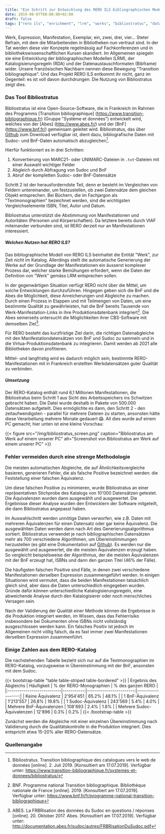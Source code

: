```yaml
---
title: "Ein Schritt zur Entwicklung des RERO ILS bibliographischen Modells: die Vernetzung der Daten"
date: 2019-08-07T08:00:00+02:00
draft: false
tags: ["rero ils", "enrichment", "lrm", "works", "bibliostratus", "data alignment"]
---
```


Werk, Expression, Manifestation, Exemplar, ein, zwei, drei, vier... Steter Refrain, mit dem die Mitarbeitenden in Bibliotheken nun vertraut sind. In der Tat werden diese vier Konzepte regelmässig auf Fachkonferenzen und in bibliothekswissenschaftlichen Kursen skandiert. Im Allgemeinen spiegeln sie eine Entwicklung der bibliographischen Modellen (LRM), der Katalogisierungsregeln (RDA) und der Datenaustauschformaten (Bibframe) wider. Unsere französischen Nachbarn nennen diese Bewegung "Transition bibliographique". Und das Projekt RERO ILS entkommt ihr nicht, ganz im Gegenteil: es ist voll davon durchdrungen. Die Nutzung von Bibliostratus zeigt dies.

<!--more-->

### Das Tool Bibliostratus

Bibliostratus ist eine Open-Source-Software, die in Frankreich im Rahmen des Programms [Transition bibliographique] (https://www.transition-bibliographique.fr) (Gruppe "Système et données") entwickelt wird, welches von der [Abes] (http://www.abes.fr/) und der [BnF] (https://www.bnf.fr/) gemeinsam geleitet wird. Bibliostratus, das über [Github](https://github.com/Transition-bibliographique/bibliostratus) zum Download verfügbar ist, dient dazu, bibliografische Daten mit Sudoc- und BnF-Daten automatisch abzugleichen[^1].

Hierfür funktioniert es in drei Schritten:

1. Konvertierung von MARC21- oder UNIMARC-Dateien in `.txt`-Dateien mit einer Auswahl wichtiger Felder
2. Abgleich durch Abfragung von Sudoc und BnF
3. Abruf der kompletten Sudoc- oder BnF-Datensätze

Schritt 2 ist der herausforderndste Teil, denn er besteht im Vergleichen von Feldern untereinander, um festzustellen, ob zwei Datensätze dem gleichen Objekt entsprechen. Bei Büchern, die im Fachjargon als "Textmonographien" bezeichnet werden, sind die wichtigsten Vergleichselemente ISBN, Titel, Autor und Datum.

Bibliostratus unterstützt die Abstimmung von Manifestationen und Autoritäten (Personen und Körperschaften). Da letztere bereits durch VIAF miteinander verbunden sind, ist RERO derzeit nur an Manifestationen interessiert.

##### Welchen Nutzen hat RERO ILS?

Das bibliographische Modell von RERO ILS beinhaltet die Entität "Werk", zur Zeit nicht im Katalog. Allerdings stellt die automatische Generierung der Werke auf der Grundlage der Manifestationen ein äusserst komplexer Prozess dar, welcher starke Bemühungen erfordert, wenn die Daten der Definition von "Werk" gemäss LRM entsprechen sollen.

In der gegenwärtigen Situation verfügt RERO nicht über die Mittel, um solche Entwicklungen durchzuführen. Hingegen geben sich die BnF und die Abes die Möglichkeit, diese Anreicherungen und Abgleiche zu machen. Durch einen Prozess in Etappen und mit Teilmengen von Daten, um eine bestimmte Qualität zu gewährleisten, hat die BnF bereits Tausende von Werk-Manifestation-Links in ihre Produktionsdatenbank integriert[^2]. Die Abes seinerseits untersucht die Möglichkeiten ihrer CBS-Software mit demselben Ziel[^3].

Für RERO besteht das kurzfristige Ziel darin, die richtigen Datenabgleiche mit den Manifestationdatensätzen von BnF und Sudoc zu sammeln und in die Virtua-Produktionsdatenbank zu integrieren. Damit werden ab 2021 alle Bibliotheken davon profitieren.

Mittel- und langfristig wird es dadurch möglich sein, bestimmte RERO-Manifestationen mit in Frankreich erstellten Werkdatensätzen guter Qualität zu verbinden.

##### Umsetzung

Der RERO-Katalog enthält rund 6,1 Millionen Manifestationen, die Bibliostratus beim Schritt 1 aus Sicht des Arbeitsspeichers ins Schwitzen gebracht haben. Die Datei wurde deshalb in Pakete von 500.000 Datensätzen aufgeteilt. Dies ermöglichte es dann, den Schritt 2 - den zeitaufwendigsten - parallel für mehrere Dateien zu starten, ansonsten hätte diese Verarbeitung mehrere Monate gedauert 😱. All dies wurde auf einem PC gemacht; hier unten ist eine kleine Vorschau:

{{< figure src="/img/bibliostratus_screen.png" caption="Bibliostratus am Werk auf einem unserer PC" alt="Screenshot von Bibliostratus am Werk auf einem unserer PC" >}}

### Fehler vermeiden durch eine strenge Methodologie

Die meisten automatischen Abgleiche, die auf Ähnlichkeitsvergleiche basieren, generieren Fehler, die als falsche Positive bezeichnet werden: die Feststellung einer falschen Äquivalenz.

Um diese falschen Positive zu minimieren, wurde Bibliostratus an einer repräsentativen Stichprobe des Katalogs von 10'000 Datensätzen getestet. Die Äquivalenzen wurden dann ausgewählt und ausgewertet. Die Ergebnisse dieser Analyse wurden den Entwicklern der Software mitgeteilt, die dann Bibliostratus angepasst haben.

Im Auswahlschritt werden unnötige Daten verworfen, wie z.B. Daten mit mehreren Äquivalenzen für einen Datensatz oder gar keine Äquivalenz. Die ausgewählten Daten werden dann nach Art des Generierungsalgorithmus sortiert. Bibliostratus verwendet je nach bibliographischen Datensätzen mehr als 700 verschiedene Algorithmen, um Übereinstimmungen herzustellen (es gibt eine Dokumentation auf [Github](https://github.com/Transition-bibliographique/bibliostratus/wiki/2_annexe.-Le-m%C3%A9canisme-d'alignement)). Es werden nur die ausgewählt und ausgewertet, die die meisten Äquivalenzen erzeugt haben. So vergleicht beispielsweise der Algorithmus, der die meisten Äquivalenzen mit der BnF erzeugt hat, ISBNs und dann den ganzen Titel (46% der Fälle).

Die häufigsten falschen Positive sind Fälle, in denen zwei verschiedene Manifestationen derselben Expression zusammengeführt werden. In einigen Situationen wird vermutet, dass die beiden Manifestationen tatsächlich gleich sind, aber dass die Daten unterschiedlich eingegeben wurden. Gründe dafür können unterschiedliche Katalogisierungsregeln, eine abweichende Analyse durch den Katalogisierer oder noch  menschliches Versagen sein.

Nach der Validierung der Qualität einer Methode können die Ergebnisse in die Produktion integriert werden, im Wissen, dass das Fehlerrisiko insbesondere bei Dokumenten ohne ISBNs nicht vollständig ausgeschlossen werden kann. Ein falsches Positiv ist jedoch im Allgemeinen nicht völlig falsch, da es fast immer zwei Manifestationen derselben Expression zusammenführt.

### Einige Zahlen aus dem RERO-Katalog

Die nachstehenden Tabelle bezieht sich nur auf die Textmonographien im RERO-Katalog, vorzugsweise in Übereinstimmung mit der BnF, ansonsten mit dem Sudoc.

{{< bootstrap-table "table table-striped table-bordered" >}}
| Ergebnis des Abgleichs     | Häufigkeit | % der RERO-Monographien | % des ganzen RERO |
|:---------------------------|-----------:|------------------------:|------------------:|
| Keine Äquivalenz           | 2'954'451  | 65.2%                   | 48.1%             |
| 1 BnF-Äquivalenz           | 1'213'557  | 26.8%                   | 19.8%             |
| 1 Sudoc-Äquivalenz         | 243'569    | 5.4%                    | 4.0%              |
| Mehrere BnF-Äquivalenzen   | 108'693    | 2.4%                    | 1.8%              |
| Mehrere Sudoc-Äquivalenzen | 12'896     | 0.3%                    | 0.2%              |
{{< /bootstrap-table >}}

Zunächst werden die Abgleiche mit einer einzelnen Übereinstimmung nach Validierung durch die Qualitätskontrolle in die Produktion integriert. Dies entspricht etwa 15-20% aller RERO-Datensätze.

### Quellenangabe

[^1]: Bibliostratus. Transition bibliographique des catalogues vers le web de données [online]. 2. Juli 2019. [Konsultiert am 17.07.2019]. Verfügbar unter: https://www.transition-bibliographique.fr/systemes-et-donnees/bibliostratus/

[^2]: BNF. Programme national Transition bibliographique. Bibliothèque nationale de France [online]. 2019. [Konsultiert am 17.07.2019]. Verfügbar unter: https://www.bnf.fr/fr/programme-national-transition-bibliographique

[^3]: ABES. La FRBRisation des données du Sudoc en questions / réponses [online]. 20. Oktober 2017. Abes. [Konsultiert am 17.07.2019]. Verfügbar unter: http://documentation.abes.fr/sudoc/autres/FRBRisationDuSudoc.pdf


